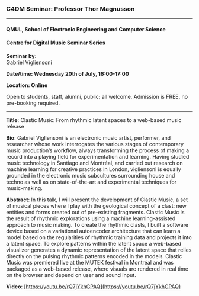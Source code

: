 ### C4DM Seminar: Professor Thor Magnusson
-----------------

#### QMUL, School of Electronic Engineering and Computer Science

#### Centre for Digital Music Seminar Series

**Seminar by:**   
    Gabriel Vigliensoni

**Date/time: Wednesday 20th of July, 16:00-17:00**

**Location: Online**

Open to students, staff, alumni, public; all welcome.
Admission is FREE, no pre-booking required.

-----------------

<b>Title</b>: Clastic Music: From rhythmic latent spaces to a web-based music release

<b>Bio</b>: 
Gabriel Vigliensoni is an electronic music artist, performer, and researcher whose work interrogates the various stages of contemporary music production’s workflow, always transforming the process of making a record into a playing field for experimentation and learning. Having studied music technology in Santiago and Montréal, and carried out research on machine learning for creative practices in London, vigliensoni is equally grounded in the electronic music subcultures surrounding house and techno as well as on state-of-the-art and experimental techniques for music-making.

<b>Abstract</b>:
In this talk, I will present the development of Clastic Music, a set of musical pieces where I play with the geological concept of a clast: new entities and forms created out of pre-existing fragments. Clastic Music is the result of rhythmic explorations using a machine learning-assisted approach to music making. To create the rhythmic clasts, I built a software device based on a variational autoencoder architecture that can learn a model based on the regularities of rhythmic training data and projects it into a latent space. To explore patterns within the latent space a web-based visualizer generates a dynamic representation of the latent space that relies directly on the pulsing rhythmic patterns encoded in the models. Clastic Music was premiered live at the MUTEK festival in Montréal and was packaged as a web-based release, where visuals are rendered in real time on the browser and depend on user and sound input.

<b>Video</b>: [https://youtu.be/rQ7jYkhGPAQ](https://youtu.be/rQ7jYkhGPAQ)
